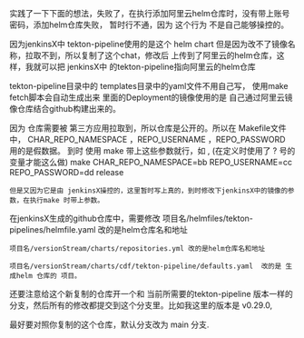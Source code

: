 
实践了一下下面的想法，失败了，在执行添加阿里云helm仓库时，没有带上账号密码，添加helm仓库失败，
	暂时行不通，因为 这个行为 不是自己能够操控的。



因为jenkinsX中 tekton-pipeline使用的是这个 helm chart
    但是因为改不了镜像名称，拉取不到，所以复制了这个chat，修改后 上传到了阿里云的helm仓库，这样，我就可以把 jenkinsX中 的tekton-pipeline指向阿里云的helm仓库


tekton-pipeline目录中的 templates目录中的yaml文件不用自己写，
    使用make fetch脚本会自动生成出来 
        里面的Deployment的镜像使用的是 自己通过阿里云镜像仓库结合github构建出来的。


因为 仓库需要被 第三方应用拉取到，所以仓库是公开的。所以在 Makefile文件中，
    CHAR_REPO_NAMESPACE  ，REPO_USERNAME ，REPO_PASSWORD 用的是假数据。
    到时 使用 make 带上这些参数就行，如 , (在定义时使用了 ? 号的变量才能这么做)
        make  CHAR_REPO_NAMESPACE=bb REPO_USERNAME=cc REPO_PASSWORD=dd release
    
    但是又因为它是由 jenkinsX操控的，这里暂时写上真的，到时修改下jenkinsX中的镜像的参数，在执行make 时带上参数。


在jenkinsX生成的github仓库中，需要修改
    项目名/helmfiles/tekton-pipelines/helmfile.yaml 改的是helm仓库名和地址

    项目名/versionStream/charts/repositories.yml 改的是helm仓库名和地址

    项目名/versionStream/charts/cdf/tekton-pipeline/defaults.yaml  改的是 生成helm 仓库的 项目。

还要注意给这个新复制的仓库开一个和 当前所需要的tekton-pipeline 版本一样的分支，然后所有的修改都提交到这个分支里。比如我这里的版本是 v0.29.0, 

最好要对照你复制的这个仓库，默认分支改为 main 分支.
